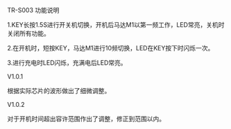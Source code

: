 TR-S003 功能说明

1.KEY长按1.5S进行开关机切换，开机后马达M1以第一频工作，LED常亮，关机时关闭所有功能。

2.在开机时，短按KEY，马达M1进行10频切换，LED在KEY按下时闪烁一次。

3.进行充电时LED闪烁，充满电后LED常亮。


V1.0.1

根据实际芯片的波形做出了细微调整。

V1.0.2

对于开机时间超出容许范围作出了调整，修正到范围以内。
